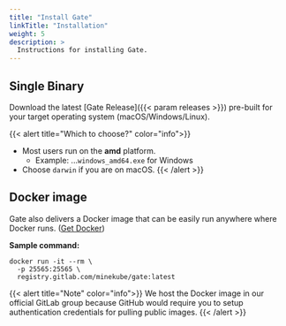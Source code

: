 ```yaml
---
title: "Install Gate"
linkTitle: "Installation"
weight: 5
description: >
  Instructions for installing Gate.
---
```


## Single Binary

Download the latest [Gate Release]({{< param releases >}})
pre-built for your target operating system (macOS/Windows/Linux).

{{< alert title="Which to choose?" color="info">}}
- Most users run on the **amd** platform.
    - Example: ...`windows_amd64.exe` for Windows
- Choose `darwin` if you are on macOS.
{{< /alert >}}


## Docker image

Gate also delivers a Docker image that can be easily run anywhere where Docker runs.
([Get Docker](https://docs.docker.com/get-docker/))

**Sample command:**
```shell script
docker run -it --rm \
  -p 25565:25565 \
  registry.gitlab.com/minekube/gate:latest
```

{{< alert title="Note" color="info">}}
We host the Docker image in our official GitLab group because GitHub would require you to
setup authentication credentials for pulling public images.
{{< /alert >}}